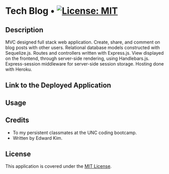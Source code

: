 # Tech Blog • [![License: MIT](https://img.shields.io/badge/License-MIT-yellow.svg)](https://opensource.org/licenses/MIT)

## Description
MVC designed full stack web application. Create, share, and comment on blog posts with other users. Relational database models constructed with Sequelize.js. Routes and controllers written with Express.js. View displayed on the frontend, through server-side rendering, using Handlebars.js. Express-session middleware for server-side session storage. Hosting done with Heroku.
## Link to the Deployed Application

## Usage

## Credits
* To my persistent classmates at the UNC coding bootcamp.
* Written by Edward Kim.
## License
This application is covered under the [MIT License](./LICENSE).